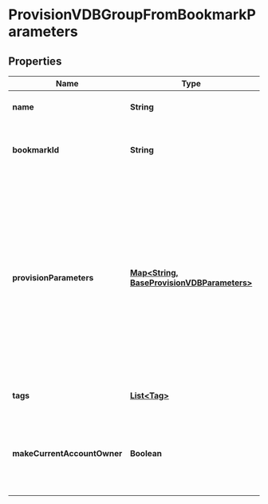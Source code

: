 

# ProvisionVDBGroupFromBookmarkParameters


## Properties

| Name | Type | Description | Notes |
|------------ | ------------- | ------------- | -------------|
|**name** | **String** | Name of the created VDB group name. |  |
|**bookmarkId** | **String** | ID of a bookmark to provision this VDB Group from. |  |
|**provisionParameters** | [**Map&lt;String, BaseProvisionVDBParameters&gt;**](BaseProvisionVDBParameters.md) | Provision parameters for each of the VDBs which will need to be provisioned. The key must be the vdb_id of the corresponding entry from the bookmark, and the value the provision parameters for the VDB which will be cloned from the bookmark. |  |
|**tags** | [**List&lt;Tag&gt;**](Tag.md) | The tags to be created for VDB Group. |  [optional] |
|**makeCurrentAccountOwner** | **Boolean** | Whether the account provisioning this VDB group must be configured as owner of the VDB group. |  [optional] |



